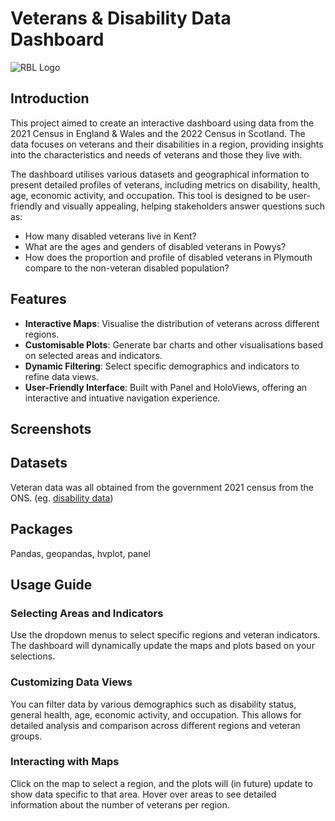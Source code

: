 # Veterans & Disability Data Dashboard

![RBL Logo](Royal_British_Legion_logo.png)

## Introduction

This project aimed to create an interactive dashboard using data from the 2021 Census in England & Wales and the 2022 Census in Scotland. The data focuses on veterans and their disabilities in a region, providing insights into the characteristics and needs of veterans and those they live with.

The dashboard utilises various datasets and geographical information to present detailed profiles of veterans, including metrics on disability, health, age, economic activity, and occupation. This tool is designed to be user-friendly and visually appealing, helping stakeholders answer questions such as:

- How many disabled veterans live in Kent?
- What are the ages and genders of disabled veterans in Powys?
- How does the proportion and profile of disabled veterans in Plymouth compare to the non-veteran disabled population?

## Features

- **Interactive Maps**: Visualise the distribution of veterans across different regions.
- **Customisable Plots**: Generate bar charts and other visualisations based on selected areas and indicators.
- **Dynamic Filtering**: Select specific demographics and indicators to refine data views.
- **User-Friendly Interface**: Built with Panel and HoloViews, offering an interactive and intuative navigation experience.

## Screenshots


## Datasets
Veteran data was all obtained from the government 2021 census from the ONS. (eg. [disability data](https://www.ons.gov.uk/datasets/RM143/editions/2021/versions/2))

## Packages
Pandas, geopandas, hvplot, panel

## Usage Guide

### Selecting Areas and Indicators

Use the dropdown menus to select specific regions and veteran indicators. The dashboard will dynamically update the maps and plots based on your selections.

### Customizing Data Views

You can filter data by various demographics such as disability status, general health, age, economic activity, and occupation. This allows for detailed analysis and comparison across different regions and veteran groups.

### Interacting with Maps

Click on the map to select a region, and the plots will (in future) update to show data specific to that area. Hover over areas to see detailed information about the number of veterans per region.
